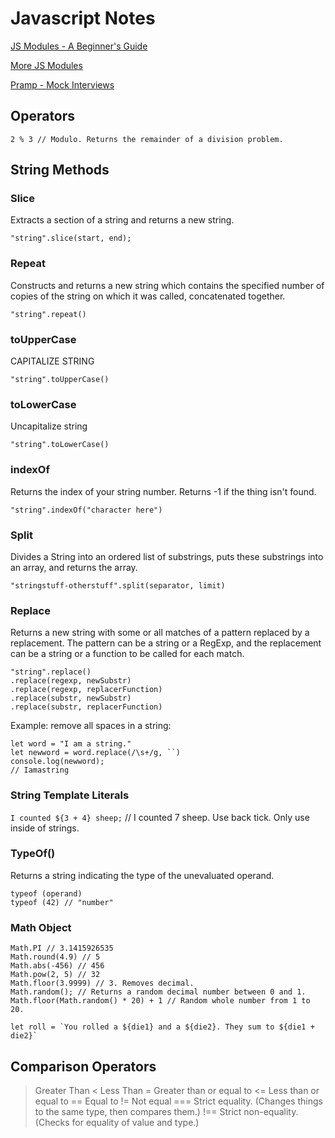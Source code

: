 # Javascript Notes

[JS Modules - A Beginner's Guide](https://www.freecodecamp.org/news/javascript-modules-a-beginner-s-guide-783f7d7a5fcc/)

[More JS Modules](https://www.c0d3.com/)

[Pramp - Mock Interviews](https://www.pramp.com/#/)

## Operators

`2 % 3 // Modulo. Returns the remainder of a division problem.`

## String Methods

### **Slice**

Extracts a section of a string and returns a new string.

    "string".slice(start, end);

### **Repeat**

Constructs and returns a new string which contains the specified number of copies of the string on which it was called, concatenated together.

    "string".repeat()

### **toUpperCase**

CAPITALIZE STRING

    "string".toUpperCase()

### **toLowerCase**

Uncapitalize string

    "string".toLowerCase()

### **indexOf**

Returns the index of your string number. Returns -1 if the thing isn't found.

    "string".indexOf("character here")

### **Split**

Divides a String into an ordered list of substrings, puts these substrings into an array, and returns the array.

    "stringstuff-otherstuff".split(separator, limit)

### **Replace**

Returns a new string with some or all matches of a pattern replaced by a replacement. The pattern can be a string or a RegExp, and the replacement can be a string or a function to be called for each match.

    "string".replace()
    .replace(regexp, newSubstr)
    .replace(regexp, replacerFunction)
    .replace(substr, newSubstr)
    .replace(substr, replacerFunction)

Example: remove all spaces in a string:

    let word = "I am a string."
    let newword = word.replace(/\s+/g, ``)
    console.log(newword);
    // Iamastring

### **String Template Literals**

`I counted ${3 + 4} sheep;` // I counted 7 sheep.
Use back tick. Only use inside of strings.

### TypeOf()

Returns a string indicating the type of the unevaluated operand.

    typeof (operand)
    typeof (42) // "number"

### Math Object

    Math.PI // 3.1415926535
    Math.round(4.9) // 5
    Math.abs(-456) // 456
    Math.pow(2, 5) // 32
    Math.floor(3.9999) // 3. Removes decimal.
    Math.random(); // Returns a random decimal number between 0 and 1.
    Math.floor(Math.random() * 20) + 1 // Random whole number from 1 to 20.

    let roll = `You rolled a ${die1} and a ${die2}. They sum to ${die1 + die2}`

## Comparison Operators

> Greater Than
> < Less Than
> = Greater than or equal to
> <= Less than or equal to
> == Equal to
> != Not equal
> === Strict equality. (Changes things to the same type, then compares them.)
> !== Strict non-equality. (Checks for equality of value and type.)
